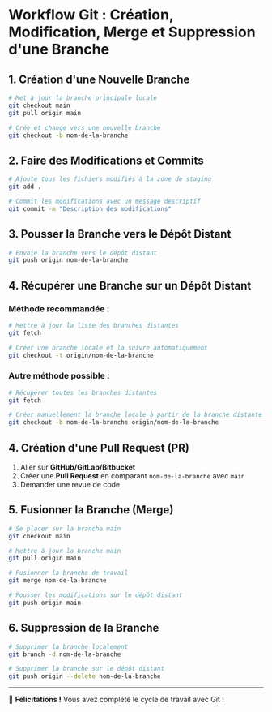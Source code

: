 # Workflow Git : Création, Modification, Merge et Suppression d'une Branche

## 1. Création d'une Nouvelle Branche

```sh
# Met à jour la branche principale locale
git checkout main
git pull origin main

# Crée et change vers une nouvelle branche
git checkout -b nom-de-la-branche
```

## 2. Faire des Modifications et Commits

```sh
# Ajoute tous les fichiers modifiés à la zone de staging
git add .

# Commit les modifications avec un message descriptif
git commit -m "Description des modifications"
```

## 3. Pousser la Branche vers le Dépôt Distant

```sh
# Envoie la branche vers le dépôt distant
git push origin nom-de-la-branche
```

## 4. Récupérer une Branche sur un Dépôt Distant

### Méthode recommandée :

```sh
# Mettre à jour la liste des branches distantes
git fetch

# Créer une branche locale et la suivre automatiquement
git checkout -t origin/nom-de-la-branche
```

### Autre méthode possible :

```sh
# Récupérer toutes les branches distantes
git fetch

# Créer manuellement la branche locale à partir de la branche distante
git checkout -b nom-de-la-branche origin/nom-de-la-branche
```

## 4. Création d'une Pull Request (PR)

1. Aller sur **GitHub/GitLab/Bitbucket**
2. Créer une **Pull Request** en comparant `nom-de-la-branche` avec `main`
3. Demander une revue de code

## 5. Fusionner la Branche (Merge)

```sh
# Se placer sur la branche main
git checkout main

# Mettre à jour la branche main
git pull origin main

# Fusionner la branche de travail
git merge nom-de-la-branche

# Pousser les modifications sur le dépôt distant
git push origin main
```

## 6. Suppression de la Branche

```sh
# Supprimer la branche localement
git branch -d nom-de-la-branche

# Supprimer la branche sur le dépôt distant
git push origin --delete nom-de-la-branche
```

---

🎉 **Félicitations !** Vous avez complété le cycle de travail avec Git !
